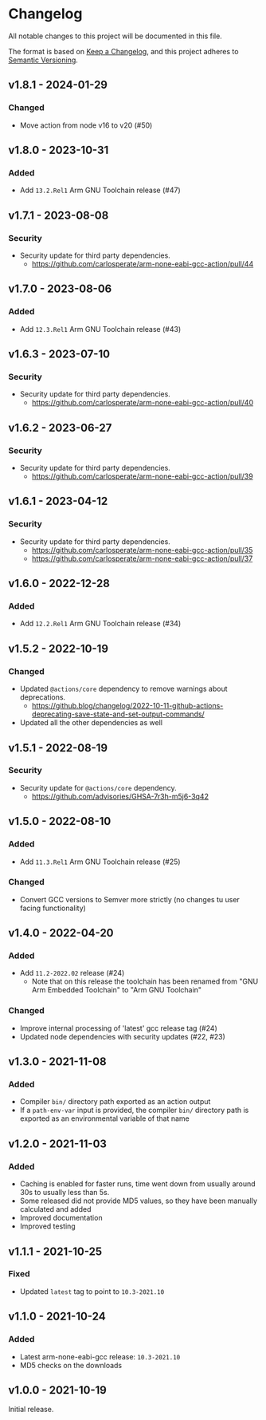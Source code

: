 # Changelog
All notable changes to this project will be documented in this file.

The format is based on [Keep a Changelog](https://keepachangelog.com/en/1.0.0/),
and this project adheres to [Semantic Versioning](https://semver.org/spec/v2.0.0.html).

## v1.8.1 - 2024-01-29
### Changed
- Move action from node v16 to v20 (#50)

## v1.8.0 - 2023-10-31
### Added
- Add `13.2.Rel1` Arm GNU Toolchain release (#47)

## v1.7.1 - 2023-08-08
### Security
- Security update for third party dependencies.
    - https://github.com/carlosperate/arm-none-eabi-gcc-action/pull/44

## v1.7.0 - 2023-08-06
### Added
- Add `12.3.Rel1` Arm GNU Toolchain release (#43)

## v1.6.3 - 2023-07-10
### Security
- Security update for third party dependencies.
    - https://github.com/carlosperate/arm-none-eabi-gcc-action/pull/40

## v1.6.2 - 2023-06-27
### Security
- Security update for third party dependencies.
    - https://github.com/carlosperate/arm-none-eabi-gcc-action/pull/39

## v1.6.1 - 2023-04-12
### Security
- Security update for third party dependencies.
    - https://github.com/carlosperate/arm-none-eabi-gcc-action/pull/35
    - https://github.com/carlosperate/arm-none-eabi-gcc-action/pull/37

## v1.6.0 - 2022-12-28
### Added
- Add `12.2.Rel1` Arm GNU Toolchain release (#34)

## v1.5.2 - 2022-10-19
### Changed
- Updated `@actions/core` dependency to remove warnings about deprecations.
    - https://github.blog/changelog/2022-10-11-github-actions-deprecating-save-state-and-set-output-commands/
- Updated all the other dependencies as well

## v1.5.1 - 2022-08-19
### Security
- Security update for `@actions/core` dependency.
    - https://github.com/advisories/GHSA-7r3h-m5j6-3q42

## v1.5.0 - 2022-08-10
### Added
- Add `11.3.Rel1` Arm GNU Toolchain release (#25)

### Changed
- Convert GCC versions to Semver more strictly (no changes tu user facing functionality)

## v1.4.0 - 2022-04-20
### Added
- Add `11.2-2022.02` release (#24)
    - Note that on this release the toolchain has been renamed from
      "GNU Arm Embedded Toolchain" to "Arm GNU Toolchain"

### Changed
- Improve internal processing of 'latest' gcc release tag (#24)
- Updated node dependencies with security updates (#22, #23)

## v1.3.0 - 2021-11-08
### Added
- Compiler `bin/` directory path exported as an action output
- If a `path-env-var` input is provided, the compiler `bin/` directory path is
  exported as an environmental variable of that name

## v1.2.0 - 2021-11-03
### Added
- Caching is enabled for faster runs, time went down from usually around 30s
  to usually less than 5s.
- Some released did not provide MD5 values, so they have been manually
  calculated and added
- Improved documentation
- Improved testing

## v1.1.1 - 2021-10-25
### Fixed
- Updated `latest` tag to point to `10.3-2021.10`

## v1.1.0 - 2021-10-24
### Added
- Latest arm-none-eabi-gcc release: `10.3-2021.10`
- MD5 checks on the downloads

## v1.0.0 - 2021-10-19
Initial release.
